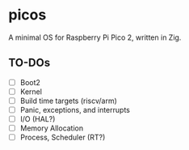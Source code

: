# picos

A minimal OS for Raspberry Pi Pico 2,
written in Zig.

## TO-DOs
- [ ] Boot2
- [ ] Kernel
- [ ] Build time targets (riscv/arm)
- [ ] Panic, exceptions, and interrupts
- [ ] I/O (HAL?)
- [ ] Memory Allocation
- [ ] Process, Scheduler (RT?)
